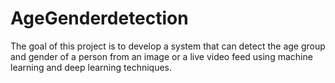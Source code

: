 # AgeGenderdetection
 The goal of this project is to develop a system that can detect the age group and gender of a person from an image or a live video feed using machine learning and deep learning techniques.
